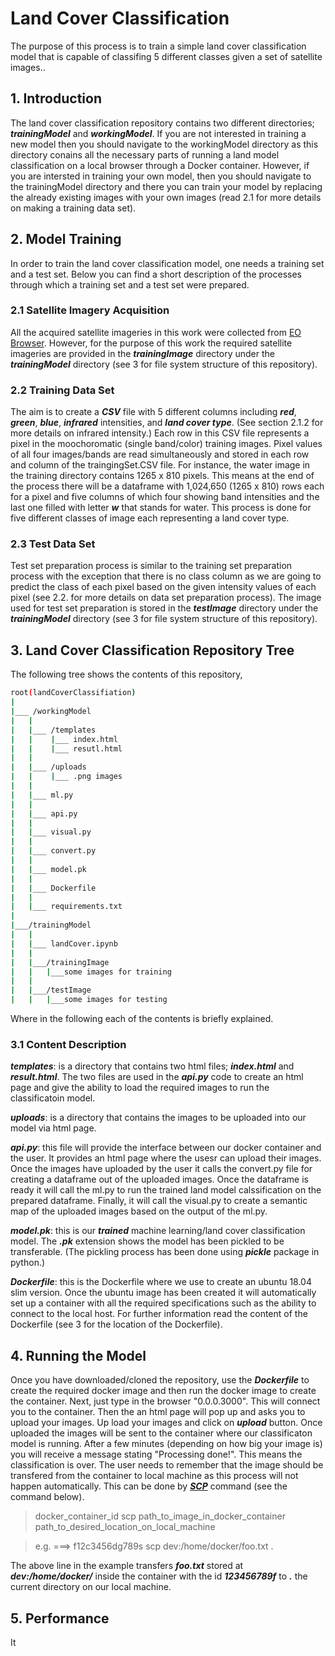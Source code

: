 # Land Cover Classification

The purpose of this process is to train a simple land cover classification model that is capable of classifing 5 different classes given a set of satellite images..

## 1. Introduction

The land cover classification repository contains two different directories; ___trainingModel___ and ___workingModel___. If you are not interested in training a new model then you should navigate to the workingModel directory as this directory conains all the necessary parts of running a land model classification on a local browser through a Docker container. However, if you are intersted in training your own model, then you should navigate to the trainingModel directory and there you can train your model by replacing the already existing images with your own images (read 2.1 for more details on making a training data set).

## 2. Model Training

In order to train the land cover classification model, one needs a training set and a test set. Below you can find a short description of the processes through which a training set and a test set were prepared.

### 2.1 Satellite Imagery Acquisition

All the acquired satellite imageries in this work were collected from [EO Browser](https://www.sentinel-hub.com/explore/eobrowser). However, for the purpose of this work the required satellite imageries are provided in the ___trainingImage___ directory under the ___trainingModel___ directory (see 3 for file system structure of this repository).

### 2.2 Training Data Set

The aim is to create a ___CSV___ file with 5 different columns including ___red___, ___green___, ___blue___, ___infrared___ intensities, and ___land cover type___. (See section 2.1.2 for more details on infrared intensity.) Each row in this CSV file represents a pixel in the moochoromatic (single band/color) training images. Pixel values of all four images/bands are read simultaneously and stored in each row and column of the traingingSet.CSV file. For instance, the water image in the training directory contains 1265 x 810 pixels. This means at the end of the process there will be a dataframe with 1,024,650 (1265 x 810) rows each for a pixel and five columns of which four showing band intensities and the last one filled with letter ___w___ that stands for water. This process is done for five different classes of image each representing a land cover type.

### 2.3 Test Data Set

Test set preparation process is similar to the training set preparation process with the exception that there is no class column as we are going to predict the class of each pixel based on the given intensity values of each pixel (see 2.2. for more details on data set preparation process). The image used for test set preparation is stored in the ___testImage___ directory under the ___trainingModel___ directory (see 3 for file system structure of this repository).


## 3. Land Cover Classification Repository Tree

The following tree shows the contents of this repository, 

```bash
root(landCoverClassifiation)
|   
|___ /workingModel
|   |
|   |___ /templates
|   |    |___ index.html
|   |    |___ resutl.html
|   |
|   |___ /uploads
|   |    |___ .png images
|   |
|   |___ ml.py
|   |
|   |___ api.py
|   |
|   |___ visual.py
|   |
|   |___ convert.py
|   |
|   |___ model.pk
|   |
|   |___ Dockerfile
|   |
|   |___ requirements.txt
|      
|___/trainingModel
|   |
|   |___ landCover.ipynb
|   |
|   |___/trainingImage
|   |   |___some images for training
|   |
|   |___/testImage
|   |   |___some images for testing

```

Where in the following each of the contents is briefly explained.

### 3.1 Content Description

___templates___: is a directory that contains two html files; ___index.html___ and ___result.html___. The two files are used in the ___api.py___ code to create an html page and give the ability to load the required images to run the classificatoin model. 

___uploads___: is a directory that contains the images to be uploaded into our model via html page.

___api.py___: this file will provide the interface between our docker container and the user. It provides an html page where the usesr can upload their images. Once the images have uploaded by the user it calls the convert.py file for creating a dataframe out of the uploaded images. Once the dataframe is ready it will call the ml.py to run the trained land model calssification on the prepared dataframe. Finally, it will call the visual.py to create a semantic map of the uploaded images based on the output of the ml.py. 

___model.pk___: this is our ___trained___ machine learning/land cover classification model. The ___.pk___ extension shows the model has been pickled to be transferable. (The pickling process has been done using ___pickle___ package in python.) 

___Dockerfile___: this is the Dockerfile where we use to create an ubuntu 18.04 slim version. Once the ubuntu image has been created it will automatically set up a container with all the required specifications such as the ability to connect to the local host. For further information read the content of the Dockerfile (see 3 for the location of the Dockerfile).



## 4. Running the Model

Once you have downloaded/cloned the repository, use the ___Dockerfile___ to create the required docker image and then run the docker image to create the container. Next, just type in the browser "0.0.0.3000". This will connect you to the container. Then the an html page will pop up and asks you to upload your images. Up load your images and click on ___upload___ button. Once uploaded the images will be sent to the container where our classificaton model is running. After a few minutes (depending on how big your image is) you will receive a message stating "Processing done!". This means the classification is over. The user needs to remember that the image should be transfered from the container to local machine as this process will not happen automatically. This can be done by ___[SCP](https://docs.docker.com/v17.12/machine/reference/scp/)___ command (see the command below).

> docker_container_id scp path_to_image_in_docker_container path_to_desired_location_on_local_machine

> e.g. ===> f12c3456dg789s scp dev:/home/docker/foo.txt .

The above line in the example transfers ___foo.txt___ stored at ___dev:/home/docker/___ inside the container with the id ___123456789f___ to ___.___ the current directory on our local machine.


## 5. Performance

It
